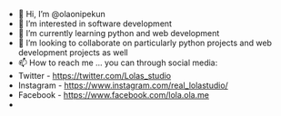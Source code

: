 - 👋 Hi, I’m @olaonipekun
- 👀 I’m interested in software development
- 🌱 I’m currently learning python and web development
- 💞️ I’m looking to collaborate on particularly python projects and web development projects as well
- 📫 How to reach me ... you can through social media:
- Twitter - https://twitter.com/Lolas_studio
- Instagram - https://www.instagram.com/real_lolastudio/
- Facebook - https://www.facebook.com/lola.ola.me
- 

<!---
olaonipekun/olaonipekun is a ✨ special ✨ repository because its `README.md` (this file) appears on your GitHub profile.
You can click the Preview link to take a look at your changes.
--->

